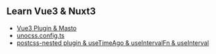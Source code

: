 ## Learn Vue3 & Nuxt3
- [Vue3 Plugin & Masto](90c45b435fed36c5a7595378d4c2fd86a6e67431.md)
- [unocss.config.ts](10143fffec9e498ec9febcf0019f9b598dd6a695.md)
- [postcss-nested plugin & useTimeAgo & useIntervalFn & useInterval](c79902a04ece17789fa782196600adc2e4a92b30.md)